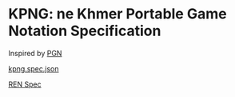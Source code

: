 # KPNG: ne Khmer Portable Game Notation Specification

Inspired by [PGN](https://en.wikipedia.org/wiki/Portable_Game_Notation)

[kpng.spec.json](https://raw.githubusercontent.com/K4us/khmer-chess.js/main/src/kpgn/kpng-spec/kpng.spec.json)

[REN Spec](https://github.com/K4us/khmer-chess.js/tree/main/src/ren/ren-spec)
